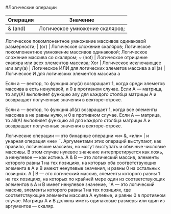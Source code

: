#Логические операции

Операция | Значение
-------- | ------------------------------------------------------------------------------------------------------------------------------
& (and)  | Логическое умножение скаляров; 
Логическое покомпонентное умножение массивов одинаковой размерности;
\| (or)   | Логическое сложение скаляров; Логическое покомпонентное умножение массивов одинаковой; Логическое сложение массива со скаляром;
~ (not)  | Логическое отрицание скаляра или всех элементов массива;
Xor      | Логическое исключающее или
any(a)   | Логическое ИЛИ для логических элеметов массива a
all(a)   | Логическое И для логических элементов массива а

Если a — вектор, то функция any(a) возвращает 1, когда среди элеметов массива a есть ненулевой, и 0 в противном случае. Если A — матрица, то any(A) выполняет функцию any для каждого столбца матрицы A и возвращает полученные значения в векторе-строке. 

Если a — вектор, то функция all(a) возвращает 1, когда все элементы массива a не равны нулю, и 0 в противном случае. Если A — матрица, то all(A) выполняет функцию all для каждого столбца матрицы A и возвращает полученные значения в векторе-строке.

Логические операции — это бинарные операции «и» &, «или» | и унарная операция «не» ˜. Аргументами этих операций выступают, как правило, логические массивы, но могут выступать и обычные числовые массивы. В этом случае нулевое значение интерпретируется как ложь, а ненулевое — как истина. A & B — это логический массив, элементы которого равны 1 на тех позициях, на которых оба соответствующих элемента в A и B имеют ненулевые значения, и равны 0 на остальных позициях. A | B — это логический массив, элементы которого равны 1 на тех позициях, на которых по крайней мере один из соответствующих элементов в A и B имеет ненулевое значение, ˜A — это логический массив, элементы которого равны 1 на тех позициях, где соответствующие элементы массива A нулевые, и равны 0 в противном случае. Матрицы A и B должны иметь одинаковые размеры или один из аргументов — скаляр.
